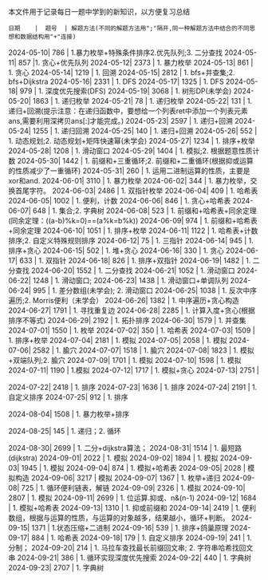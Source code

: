 本文件用于记录每日一题中学到的新知识，以方便复习总结

    日期    |  题号  | 解题方法(不同的解题方法用";"隔开,同一种解题方法中结合的不同思想和数据结构用"+"连接)
2024-05-10| 786  | 1.暴力枚举+特殊条件排序2.优先队列;3. 二分查找
2024-05-11| 857  |1. 贪心+优先队列
2024-05-12| 2373 | 1. 暴力枚举
2024-05-13| 861  | 1. 贪心
2024-05-14| 1219 | 1. 回溯
2024-05-15| 2812 | 1. bfs+并查集;2. bfs+Dijkstra
2024-05-16| 2331 | 1. DFS
2024-05-17| 1325 | 1. DFS
2024-05-18| 979  | 1. 深度优先搜索(DFS)
2024-05-19| 3068 | 1. 树形DP(未学会)
2024-05-20| 1863 | 1. 递归枚举
2024-05-21|  78  | 1. 递归枚举
2024-05-22| 131  | 1. 递归+回溯(提示注意：在递归函数中，要想给一个列表ret中添加一个列表元素ans,需要利用深拷贝ans[:]才能完成。)
2024-05-23| 2597 | 1. 递归+回溯
2024-05-24| 1255 | 1. 递归回溯
2024-05-25| 140  | 1. 递归+回溯
2024-05-26| 552  | 1. 动态规划;2. 动态规划+矩阵快速幂(未学会)
2024-05-27| 1234 | 1. 排序+枚举
2024-05-28| 1208 | 1. 滑动窗口
2024-05-29| 1404 | 1. 模拟;2. 根据题意性质计数
2024-05-30| 1442 | 1. 前缀和+三重循环;2. 前缀和+二重循环(根据抑或运算的性质减少了一重循环)
2024-05-31| 260  | 1. 运用二进制运算的性质，主要是xor和and.
2024-06-01| 3110 | 1. 暴力枚举
2024-06-02| 344  | 1. 暴力枚举，交换首尾字符。
2024-06-03| 2486 | 1. 双指针枚举
2024-06-04| 409  | 1. 哈希表
2024-06-05| 1002 | 1. 便利，计数
2024-06-06| 846  | 1. 贪心+哈希表
2024-06-07| 648  | 1. 集合;2. 字典树
2024-06-08| 523  | 1. 前缀和+哈希表+同余定理(同余定理：((a-b)%k=0)==(a%k=b%k))
2024-06-09| 974  | 1. 前缀和+哈希表+同余定理
2024-06-10| 1051 | 1. 排序+枚举
2024-06-11| 1122 | 1. 哈希表+计数排序;2. 自定义特殊规则排序
2024-06-12|  75  | 1. 三指针
2024-06-14| 945  | 1. 排序+贪心
2024-06-15| 502  | 1. 堆+贪心
2024-06-16| 330  | 1. 贪心
2024-06-17| 633  | 1. 双指针
2024-06-18| 826  | 1. 排序+双指针
2024-06-19| 1482 | 1. 二分查找
2024-06-20| 1552 | 1. 二分查找
2024-06-21| 1052 | 1. 滑动窗口
2024-06-22| 1248 | 1. 滑动窗口; 
2024-06-23| 1438 | 1. 滑动窗口+单调队列
2024-06-24| 995  | 1. 差分数组(未学会); 2. 滑动窗口
2024-06-25| 1038 | 1. 反次中序遍历;2. Morris便利（未学会）
2024-06-26| 1382 | 1. 中序遍历+贪心构造
2024-06-27| 1791 | 1. 寻找重复边
2024-06-28| 2285 | 1. 计算入度+贪心(根据排序不等式)
2024-06-29| 2192 | 1. 拓扑排序
2024-06-30| 1579 | 1. 并查集
2024-07-01| 1550 | 1. 枚举
2024-07-02| 350  | 1. 哈希表
2024-07-03| 1509 | 1. 排序+枚举
2024-07-04| 2181 | 1. 模拟
2024-07-05| 2058 | 1. 模拟
2024-07-06| 2582 | 1. 腧穴
2024-07-07| 1518 | 1. 腧穴
2024-07-08| 1823 | 1. 模拟+双端队列;2. 腧穴
2024-07-09| 1701 | 1. 模拟
2024-07-10| 1598 | 1. 模拟
2024-07-11| 1190 | 1.模拟
2024-07-12| 1717 | 1. 模拟+贪心
2024-07-13| 2751 |

2024-07-22| 2418 | 1. 排序
2024-07-23| 1636 | 1. 排序
2024-07-24| 2191 | 1. 自定义排序
2024-07-25| 912  | 1. 排序

2024-08-04| 1508 | 1. 暴力枚举+排序

2024-08-25| 145  | 1. 递归；2. 循环

2024-08-30| 2699 | 1. 二分+dijkstra算法；
2024-08-31| 1514 | 1. 最短路(dijkstra)
2024-09-01| 2022 | 1. 模拟
2024-09-02| 1894 | 1. 模拟
2024-09-03| 1945 | 1. 模拟
2024-09-04| 874  | 1. 模拟+哈希表
2024-09-05| 2028 | 模拟构造
2024-09-06| 3217 | 模拟
2024-09-07| 1367 | 1. 枚举+递归
2024-09-08| 725  | 1. 循环便利链表，解链
2024-09-09| 2326 | 1. 模拟
2024-09-10| 2807 | 1. 模拟
2024-09-11| 2699 | 1. 位运算.抑或、n&(n-1)
2024-09-12| 1684 | 1. 模拟+哈希表
2024-09-13| 1310 | 1. 抑或前缀和
2024-09-14| 2419 | 1. 便利数组，根据与运算的性质，与运算的对象越多，结果越小，循环+判断。
2024-09-15| 1371 | 1.状态压缩+二进制
2024-09-16| 539  | 1. 排序+鸽巢原理
2024-09-17| 884  | 1. 哈希表
2024-09-18| 179  | 1. 自定义排序
2024-09-19| 241  | 1. 分制；
2024-09-20| 214  | 1. 马拉车查找最长前缀回文串; 2. 字符串哈希找回文串
2024-09-21| 386  | 1. 循环实现深度优先搜索
2024-09-22| 440  | 1. 字典树
2024-09-23| 2707 | 1. 字典树
